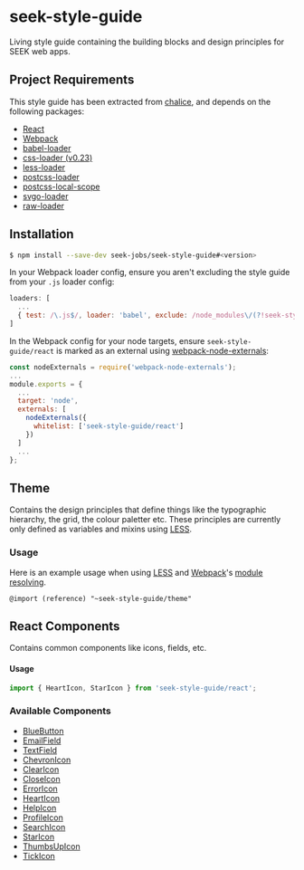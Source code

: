 # seek-style-guide

Living style guide containing the building blocks and design principles for SEEK web apps.

## Project Requirements

This style guide has been extracted from [chalice](https://github.com/SEEK-Jobs/chalice), and depends on the following packages:

 - [React](https://github.com/facebook/react)
 - [Webpack](https://webpack.github.io/)
 - [babel-loader](https://github.com/babel/babel-loader)
 - [css-loader (v0.23)](https://github.com/webpack/css-loader)
 - [less-loader](https://github.com/webpack/less-loader)
 - [postcss-loader](https://github.com/postcss/postcss-loader)
 - [postcss-local-scope](https://github.com/css-modules/postcss-modules-local-by-default)
 - [svgo-loader](https://github.com/rpominov/svgo-loader)
 - [raw-loader](https://github.com/webpack/raw-loader)

## Installation

```bash
$ npm install --save-dev seek-jobs/seek-style-guide#<version>
```

In your Webpack loader config, ensure you aren't excluding the style guide from your `.js` loader config:

```js
loaders: [
  ...
  { test: /\.js$/, loader: 'babel', exclude: /node_modules\/(?!seek-style-guide)/ }
]
```

In the Webpack config for your node targets, ensure `seek-style-guide/react` is marked as an external using [webpack-node-externals](https://github.com/liady/webpack-node-externals):

```js
const nodeExternals = require('webpack-node-externals');
...
module.exports = {
  ...
  target: 'node',
  externals: [
    nodeExternals({
      whitelist: ['seek-style-guide/react']
    })
  ]
  ...
};
```

## Theme
Contains the design principles that define things like the typographic hierarchy, the grid, the colour paletter etc. These principles are currently only defined as variables and mixins using [LESS](http://lesscss.org/).

### Usage
Here is an example usage when using [LESS](http://lesscss.org/) and [Webpack](https://webpack.github.io/)'s [module resolving](https://webpack.github.io/docs/resolving.html#resolving-a-module-path).

```Less
@import (reference) "~seek-style-guide/theme"
```

## React Components
Contains common components like icons, fields, etc.

#### Usage

```js
import { HeartIcon, StarIcon } from 'seek-style-guide/react';
```

### Available Components
- [BlueButton](./react/buttons/BlueButton)
- [EmailField](./react/fields/EmailField)
- [TextField](./react/fields/TextField)
- [ChevronIcon](./react/icons/ChevronIcon)
- [ClearIcon](./react/icons/ClearIcon)
- [CloseIcon](./react/icons/CloseIcon)
- [ErrorIcon](./react/icons/ErrorIcon)
- [HeartIcon](./react/icons/HeartIcon)
- [HelpIcon](./react/icons/HelpIcon)
- [ProfileIcon](./react/icons/ProfileIcon)
- [SearchIcon](./react/icons/SearchIcon)
- [StarIcon](./react/icons/StarIcon)
- [ThumbsUpIcon](./react/icons/ThumbsUpIcon)
- [TickIcon](./react/icons/TickIcon)
